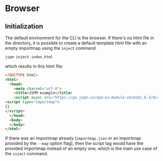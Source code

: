# Browser
## Initialization
The default environment for the CLI is the browser. If there's no html file in
the directory, it is possible to create a default template html file with an
empty importmap using the `inject` command.

```sh
jspm inject index.html
```
which results in this html file:

```html
<!DOCTYPE html>
<html>
  <head>
    <meta charset="utf-8">
    <title>JSPM example</title>
    <script async src="https://ga.jspm.io/npm:es-module-shims@1.6.3/dist/es-module-shims.js" crossorigin="anonymous"></script>
<script type="importmap">
{}
</script>
  </head>
  <body>
  </body>
</html>
```
If there was an importmap already (`importmap.json` or an importmap provided by
the `--map` option flag), then the script tag would have the provided importmap
instead of an empty one, which is the main use case of the `inject` command.


